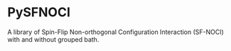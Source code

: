 # PySFNOCI
A library of Spin-Flip Non-orthogonal Configuration Interaction (SF-NOCI) with and without grouped bath.
